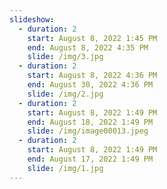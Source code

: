 ```yaml
---
slideshow:
  - duration: 2
    start: August 8, 2022 1:45 PM
    end: August 8, 2022 4:35 PM
    slide: /img/3.jpg
  - duration: 2
    start: August 8, 2022 4:36 PM
    end: August 30, 2022 4:36 PM
    slide: /img/2.jpg
  - duration: 2
    start: August 8, 2022 1:49 PM
    end: August 18, 2022 1:49 PM
    slide: /img/image00013.jpeg
  - duration: 2
    start: August 8, 2022 1:49 PM
    end: August 17, 2022 1:49 PM
    slide: /img/1.jpg
---
```

